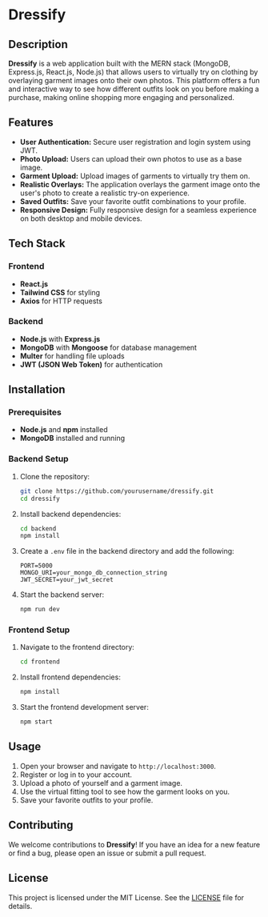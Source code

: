 ﻿# Dressify

## Description

**Dressify** is a web application built with the MERN stack (MongoDB, Express.js, React.js, Node.js) that allows users to virtually try on clothing by overlaying garment images onto their own photos. This platform offers a fun and interactive way to see how different outfits look on you before making a purchase, making online shopping more engaging and personalized.

## Features

- **User Authentication:** Secure user registration and login system using JWT.
- **Photo Upload:** Users can upload their own photos to use as a base image.
- **Garment Upload:** Upload images of garments to virtually try them on.
- **Realistic Overlays:** The application overlays the garment image onto the user's photo to create a realistic try-on experience.
- **Saved Outfits:** Save your favorite outfit combinations to your profile.
- **Responsive Design:** Fully responsive design for a seamless experience on both desktop and mobile devices.

## Tech Stack

### Frontend

- **React.js**
- **Tailwind CSS** for styling
- **Axios** for HTTP requests

### Backend

- **Node.js** with **Express.js**
- **MongoDB** with **Mongoose** for database management
- **Multer** for handling file uploads
- **JWT (JSON Web Token)** for authentication

## Installation

### Prerequisites

- **Node.js** and **npm** installed
- **MongoDB** installed and running

### Backend Setup

1. Clone the repository:

    ```bash
    git clone https://github.com/yourusername/dressify.git
    cd dressify
    ```

2. Install backend dependencies:

    ```bash
    cd backend
    npm install
    ```

3. Create a `.env` file in the backend directory and add the following:

    ```env
    PORT=5000
    MONGO_URI=your_mongo_db_connection_string
    JWT_SECRET=your_jwt_secret
    ```

4. Start the backend server:

    ```bash
    npm run dev
    ```

### Frontend Setup

1. Navigate to the frontend directory:

    ```bash
    cd frontend
    ```

2. Install frontend dependencies:

    ```bash
    npm install
    ```

3. Start the frontend development server:

    ```bash
    npm start
    ```

## Usage

1. Open your browser and navigate to `http://localhost:3000`.
2. Register or log in to your account.
3. Upload a photo of yourself and a garment image.
4. Use the virtual fitting tool to see how the garment looks on you.
5. Save your favorite outfits to your profile.

## Contributing

We welcome contributions to **Dressify**! If you have an idea for a new feature or find a bug, please open an issue or submit a pull request.

## License

This project is licensed under the MIT License. See the [LICENSE](LICENSE) file for details.
